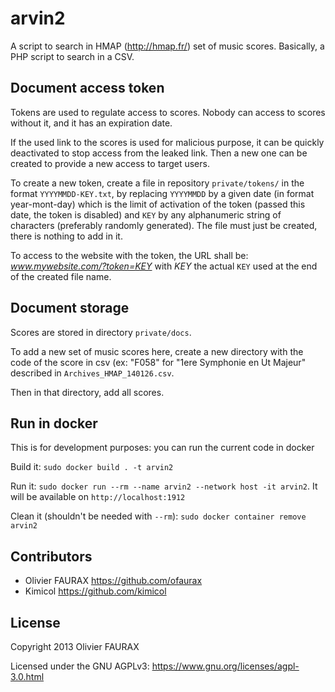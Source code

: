 # arvin2

A script to search in HMAP (http://hmap.fr/) set of music scores. Basically, a PHP script to search in a CSV.

## Document access token

Tokens are used to regulate access to scores. Nobody can access to scores without it, and it has an expiration date.

If the used link to the scores is used for malicious purpose, it can be quickly deactivated to stop access from the leaked link. Then a new one can be created to provide a new access to target users.

To create a new token, create a file in repository `private/tokens/` in the format `YYYYMMDD-KEY.txt`, by replacing `YYYYMMDD` by a given date (in format year-mont-day) which is the limit of activation of the token (passed this date, the token is disabled) and `KEY` by any alphanumeric string of characters (preferably randomly generated).
The file must just be created, there is nothing to add in it.

To access to the website with the token, the URL shall be: *www.mywebsite.com/?token=KEY* with *KEY* the actual `KEY` used at the end of the created file name.


## Document storage

Scores are stored in directory `private/docs`.

To add a new set of music scores here, create a new directory with the code of the score in csv (ex: "F058" for "1ere Symphonie en Ut Majeur" described in `Archives_HMAP_140126.csv`.

Then in that directory, add all scores.

## Run in docker

This is for development purposes:
you can run the current code in docker

Build it: `sudo docker build . -t arvin2`

Run it: `sudo docker run --rm --name arvin2 --network host -it arvin2`. It
will be available on `http://localhost:1912`

Clean it (shouldn't be needed with `--rm`): `sudo docker container remove arvin2`

## Contributors

* Olivier FAURAX https://github.com/ofaurax
* Kimicol https://github.com/kimicol

## License

Copyright 2013 Olivier FAURAX

Licensed under the GNU AGPLv3: https://www.gnu.org/licenses/agpl-3.0.html
